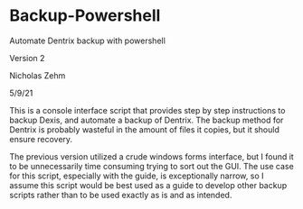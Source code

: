 # Backup-Powershell
Automate Dentrix backup with powershell

Version 2

Nicholas Zehm

5/9/21

This is a console interface script that provides step by step instructions to backup Dexis, and automate a backup of Dentrix. The backup method for Dentrix is probably wasteful in the amount of files it copies, but it should ensure recovery.

The previous version utilized a crude windows forms interface, but I found it to be unnecessarily time consuming trying to sort out the GUI. The use case for this script, especially with the guide, is exceptionally narrow, so I assume this script would be best used as a guide to develop other backup scripts rather than to be used exactly as is and as intended.
